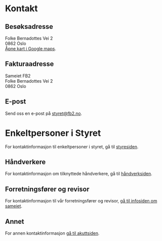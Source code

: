 # Kontakt

## Besøksadresse

Folke Bernadottes Vei 2<br>
0862 Oslo<br>
[Åpne kart i Google maps](https://www.google.com/maps/preview#!q=Folke+Bernadottes+Vei+2%2C+Oslo%2C+Norway).

## Fakturaadresse

Sameiet FB2<br>
Folke Bernadottes Vei 2<br>
0862 Oslo

## E-post

Send oss en e-post på [styret@fb2.no](mailto:styret@fb2.no).

# Enkeltpersoner i Styret

For kontaktinformasjon til enkeltpersoner i styret, gå til [styresiden](/styret/).

## Håndverkere

For kontaktinformasjon om tilknyttede håndverkere, gå til [håndverksiden](/nyttig/handverkere/).

## Forretningsfører og revisor

For kontaktinformasjon til vår forretningsfører og revisor, [gå til infosiden om sameiet](/sameiet/).

## Annet

For annen kontaktinformasjon [gå til akuttsiden](/akkutt/).

